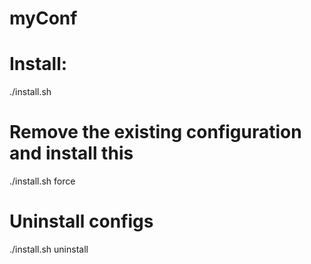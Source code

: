 # myConf

# Install:
./install.sh

# Remove the existing configuration and install this
./install.sh force

# Uninstall configs
./install.sh uninstall
